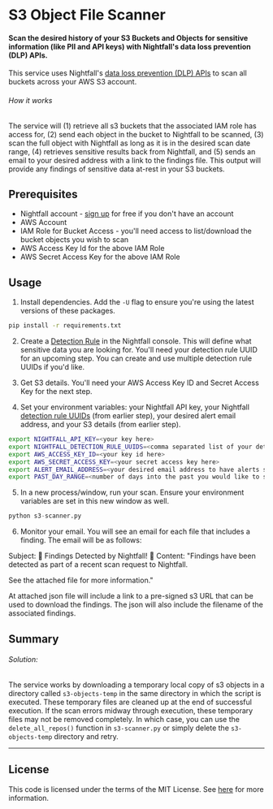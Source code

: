 # S3 Object File Scanner

#### Scan the desired history of your S3 Buckets and Objects for sensitive information (like PII and API keys) with Nightfall's data loss prevention (DLP) APIs.

This service uses Nightfall's [data loss prevention (DLP) APIs](https://nightfall.ai/developer-platform) to scan all buckets across your AWS S3 account.

###### How it works
The service will (1) retrieve all s3 buckets that the associated IAM role has access for, (2) send each object in the bucket to Nightfall to be scanned, (3) scan the full object with Nightfall as long as it is in the desired scan date range, (4) retrieves sensitive results back from Nightfall, and (5) sends an email to your desired address with a link to the findings file. This output will provide any findings of sensitive data at-rest in your S3 buckets. 

## Prerequisites

* Nightfall account - [sign up](https://app.nightfall.ai/sign-up) for free if you don't have an account
* AWS Account
* IAM Role for Bucket Access - you'll need access to list/download the bucket objects you wish to scan
* AWS Access Key Id for the above IAM Role
* AWS Secret Access Key for the above IAM Role

## Usage

1. Install dependencies. Add the `-U` flag to ensure you're using the latest versions of these packages.

```bash
pip install -r requirements.txt
```

2. Create a [Detection Rule](https://docs.nightfall.ai/docs/creating-detection-rules) in the Nightfall console. This will define what sensitive data you are looking for. You'll need your detection rule UUID for an upcoming step. You can create and use multiple detection rule UUIDs if you'd like.

3. Get S3 details. You'll need your AWS Access Key ID and Secret Access Key for the next step.

4. Set your environment variables: your Nightfall API key, your Nightfall [detection rule UUIDs](https://docs.nightfall.ai/docs/creating-detection-rules) (from earlier step), your desired alert email address, and your S3 details (from earlier step).

```bash
export NIGHTFALL_API_KEY=<your key here>
export NIGHTFALL_DETECTION_RULE_UUIDS=<comma separated list of your detection rule uuids>
export AWS_ACCESS_KEY_ID=<your key id here>
export AWS_SECRET_ACCESS_KEY=<your secret access key here>
export ALERT_EMAIL_ADDRESS=<your desired email address to have alerts sent>
export PAST_DAY_RANGE=<number of days into the past you would like to scan, eg. 7 if the past week is desired>
```

5. In a new process/window, run your scan. Ensure your environment variables are set in this new window as well.

```python
python s3-scanner.py
```

6. Monitor your email. You will see an email for each file that includes a finding. The email will be as follows:

Subject: 🚨 Findings Detected by Nightfall! 🚨
Content: 
"Findings have been detected as part of a recent scan request to Nightfall.

See the attached file for more information."

At attached json file will include a link to a pre-signed s3 URL that can be used to download the findings. The json will also include the filename of the associated findings.

## Summary

###### Solution:

The service works by downloading a temporary local copy of s3 objects in a directory called `s3-objects-temp` in the same directory in which the script is executed. These temporary files are cleaned up at the end of successful execution. If the scan errors midway through execution, these temporary files may not be removed completely. In which case, you can use the `delete_all_repos()` function in `s3-scanner.py` or simply delete the `s3-objects-temp` directory and retry.

---


## License

This code is licensed under the terms of the MIT License. See [here](LICENSE.md) for more information.
